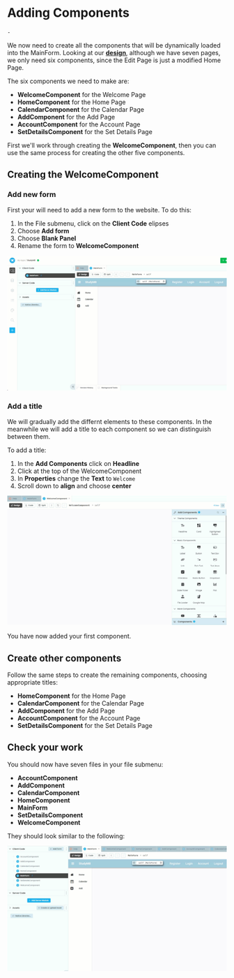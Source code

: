 # Adding Components

```{topic} In this tutorial you will:
- 
```

We now need to create all the components that will be dynamically loaded into the MainForm. Looking at our **[design](./03_studyM8_design.md)**, although we have seven pages, we only need six components, since the Edit Page is just a modified Home Page.

The six components we need to make are:

- **WelcomeComponent** for the Welcome Page
- **HomeComponent** for the Home Page
- **CalendarComponent** for the Calendar Page
- **AddComponent** for the Add Page
- **AccountComponent** for the Account Page
- **SetDetailsComponent** for the Set Details Page

First we'll work through creating the **WelcomeComponent**, then you can use the same process for creating the other five components.

## Creating the WelcomeComponent

### Add new form

First your will need to add a new form to the website. To do this:

1. In the File submenu, click on the **Client Code** elipses
2. Choose **Add form**
3. Choose **Blank Panel**
4. Rename the form to **WelcomeComponent**

![new form](./assets/img/07/add_form.gif)

### Add a title

We will gradually add the differnt elements to these components. In the meanwhile we will add a title to each component so we can distinguish between them.

To add a title:

1. In the **Add Components** click on **Headline**
2. Click at the top of the WelcomeComponent
3. In **Properties** change the **Text** to `Welcome`
4. Scroll down to **align** and choose **center**

![add title](./assets/img/07/add_title.gif)

You have now added your first component.

## Create other components

Follow the same steps to create the remaining components, choosing appropriate titles:

- **HomeComponent** for the Home Page
- **CalendarComponent** for the Calendar Page
- **AddComponent** for the Add Page
- **AccountComponent** for the Account Page
- **SetDetailsComponent** for the Set Details Page

## Check your work

You should now have seven files in your file submenu:

- **AccountComponent**
- **AddComponent**
- **CalendarComponent**
- **HomeComponent**
- **MainForm**
- **SetDetailsComponent**
- **WelcomeComponent**

They should look similar to the following:

![finished](./assets/img/07/end.gif)
